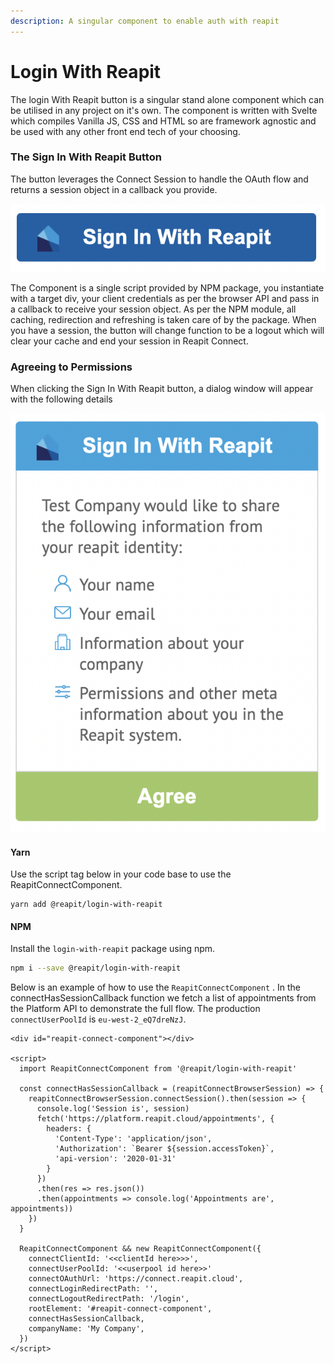 ```yaml
---
description: A singular component to enable auth with reapit
---
```


# Login With Reapit

The login With Reapit button is a singular stand alone component which can be utilised in any project on it's own. The component is written with Svelte which compiles Vanilla JS, CSS and HTML so are framework agnostic and be used with any other front end tech of your choosing.

### The Sign In With Reapit Button

The button leverages the Connect Session to handle the OAuth flow and returns a session object in a callback you provide.

![Sign in With Reapit button](../.gitbook/assets/screenshot-2021-10-08-at-14.19.11.png)

The Component is a single script provided by NPM package, you instantiate with a target div, your client credentials as per the browser API and pass in a callback to receive your session object. As per the NPM module, all caching, redirection and refreshing is taken care of by the package. When you have a session, the button will change function to be a logout which will clear your cache and end your session in Reapit Connect.

### Agreeing to Permissions

When clicking the Sign In With Reapit button, a dialog window will appear with the following details

![Agree to terms and permissions dialog](../.gitbook/assets/screenshot-2021-10-08-at-14.19.03.png)



#### Yarn

Use the script tag below in your code base to use the ReapitConnectComponent.

```markup
yarn add @reapit/login-with-reapit
```

#### NPM

Install the `login-with-reapit` package using npm.

```bash
npm i --save @reapit/login-with-reapit
```

Below is an example of how to use the `ReapitConnectComponent` . In the connectHasSessionCallback function we fetch a list of appointments from the Platform API to demonstrate the full flow. The  production `connectUserPoolId` is `eu-west-2_eQ7dreNzJ`.

```markup
<div id="reapit-connect-component"></div>

<script>
  import ReapitConnectComponent from '@reapit/login-with-reapit'
  
  const connectHasSessionCallback = (reapitConnectBrowserSession) => {
    reapitConnectBrowserSession.connectSession().then(session => {
      console.log('Session is', session)
      fetch('https://platform.reapit.cloud/appointments', {
        headers: {
          'Content-Type': 'application/json',
          'Authorization': `Bearer ${session.accessToken}`,
          'api-version': '2020-01-31'
        }
      })
      .then(res => res.json())
      .then(appointments => console.log('Appointments are', appointments))
    })
  }

  ReapitConnectComponent && new ReapitConnectComponent({
    connectClientId: '<<clientId here>>>',
    connectUserPoolId: '<<userpool id here>>'
    connectOAuthUrl: 'https://connect.reapit.cloud',
    connectLoginRedirectPath: '',
    connectLogoutRedirectPath: '/login',
    rootElement: '#reapit-connect-component',
    connectHasSessionCallback,
    companyName: 'My Company',
  })
</script>
```

